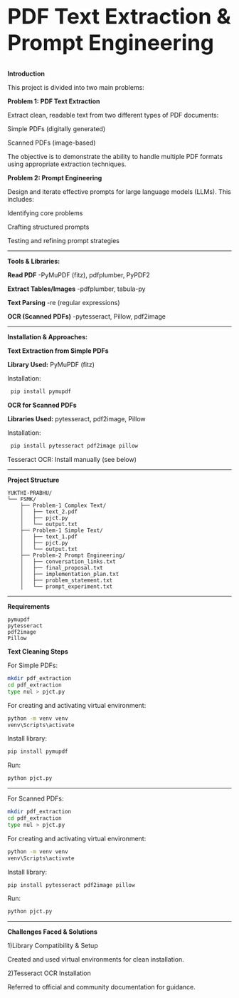 <h1 style="font-size: 48px;">PDF Text Extraction & Prompt Engineering</h1>

 **Introduction**  
 
This project is divided into two main problems:

**Problem 1: PDF Text Extraction**  

Extract clean, readable text from two different types of PDF documents:  

Simple PDFs (digitally generated)

Scanned PDFs (image-based)

The objective is to demonstrate the ability to handle multiple PDF formats using appropriate extraction techniques.

**Problem 2: Prompt Engineering**

Design and iterate effective prompts for large language models (LLMs). This includes:

Identifying core problems

Crafting structured prompts

Testing and refining prompt strategies

---
 **Tools & Libraries:**

**Read PDF**	              -PyMuPDF (fitz), pdfplumber, PyPDF2

**Extract Tables/Images**	 -pdfplumber, tabula-py

**Text Parsing**	         -re (regular expressions)

**OCR (Scanned PDFs)**	    -pytesseract, Pillow, pdf2image

---

 **Installation & Approaches:**

**Text Extraction from Simple PDFs**

**Library Used:** PyMuPDF (fitz)

Installation:
```bash
 pip install pymupdf
```


**OCR for Scanned PDFs**

**Libraries Used:** pytesseract, pdf2image, Pillow

Installation:
```bash
 pip install pytesseract pdf2image pillow
```


Tesseract OCR: Install manually (see below)

---

**Project Structure**
```
YUKTHI-PRABHU/
└── FSMK/
    ├── Problem-1 Complex Text/ 
    │   ├── text_2.pdf
    │   ├── pjct.py
    │   └── output.txt
    ├── Problem-1 Simple Text/
    │   ├── text_1.pdf
    │   ├── pjct.py
    │   └── output.txt
    ├── Problem-2 Prompt Engineering/
    │   ├── conversation_links.txt
    │   ├── final_proposal.txt
    │   ├── implementation_plan.txt
    │   ├── problem_statement.txt
    │   └── prompt_experiment.txt
```
---

**Requirements**
```
pymupdf
pytesseract
pdf2image
Pillow
```

**Text Cleaning Steps**

For Simple PDFs:
```bash
mkdir pdf_extraction
cd pdf_extraction
type nul > pjct.py
```
For creating and activating virtual environment:
```bash
python -m venv venv
venv\Scripts\activate
```
Install library:
```bash
pip install pymupdf
```
Run:
```bash
python pjct.py
```
---

For Scanned PDFs:
```bash
mkdir pdf_extraction
cd pdf_extraction
type nul > pjct.py
```
For creating and activating virtual environment:
```bash
python -m venv venv
venv\Scripts\activate
```
Install library:
```bash
pip install pytesseract pdf2image pillow
```
Run:
```bash
python pjct.py
```
---
**Challenges Faced & Solutions**

1)Library Compatibility & Setup

Created and used virtual environments for clean installation.

2)Tesseract OCR Installation

 Referred to official and community documentation for guidance.
